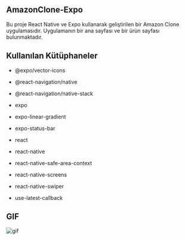 ## AmazonClone-Expo

Bu proje React Native ve Expo kullanarak geliştirilen bir Amazon Clone uygulamasıdır. Uygulamanın bir ana sayfası ve bir ürün sayfası bulunmaktadır.

## Kullanılan Kütüphaneler

- @expo/vector-icons

- @react-navigation/native

- @react-navigation/native-stack

- expo

- expo-linear-gradient

- expo-status-bar

- react

- react-native

- react-native-safe-area-context

- react-native-screens

- react-native-swiper

- use-latest-callback

## GIF

![gif](./assets/amazonclonegif.gif)
